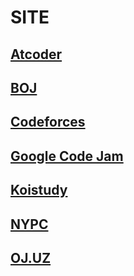 # SITE

## [Atcoder](./site/atcoder.md)

## [BOJ](./site/boj.md)

## [Codeforces](./site/codeforces.md)

## [Google Code Jam](./site/google-code-jam.md)

## [Koistudy](./site/koistudy.md)

## [NYPC](./site/nypc.md)

## [OJ.UZ](./site/ojuz.md)

